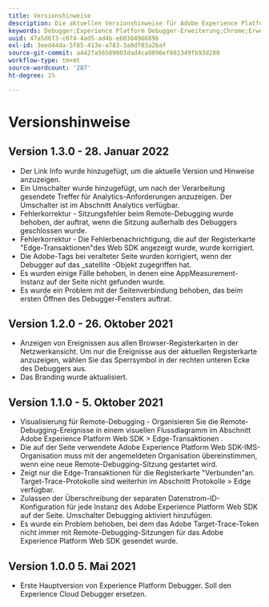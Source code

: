 ```yaml
---
title: Versionshinweise
description: Die aktuellen Versionshinweise für Adobe Experience Platform Debugger.
keywords: Debugger;Experience Platform Debugger-Erweiterung;Chrome;Erweiterung;Versionshinweise
uuid: 47a5d6f3-c074-4ad5-ad4b-e6030496689b
exl-id: 3eed44da-5f85-413e-a783-3a0df03a2baf
source-git-commit: a442fa56589003dad4ca9896ef601349fb93d280
workflow-type: tm+mt
source-wordcount: '287'
ht-degree: 1%

---
```


# Versionshinweise

## Version 1.3.0 - 28. Januar 2022

* Der Link Info wurde hinzugefügt, um die aktuelle Version und Hinweise anzuzeigen.
* Ein Umschalter wurde hinzugefügt, um nach der Verarbeitung gesendete Treffer für Analytics-Anforderungen anzuzeigen. Der Umschalter ist im Abschnitt Analytics verfügbar.
* Fehlerkorrektur - Sitzungsfehler beim Remote-Debugging wurde behoben, der auftrat, wenn die Sitzung außerhalb des Debuggers geschlossen wurde.
* Fehlerkorrektur - Die Fehlerbenachrichtigung, die auf der Registerkarte &quot;Edge-Transaktionen&quot;des Web SDK angezeigt wurde, wurde korrigiert.
* Die Adobe-Tags bei veralteter Seite wurden korrigiert, wenn der Debugger auf das _satellite -Objekt zugegriffen hat.
* Es wurden einige Fälle behoben, in denen eine AppMeasurement-Instanz auf der Seite nicht gefunden wurde.
* Es wurde ein Problem mit der Seitenverbindung behoben, das beim ersten Öffnen des Debugger-Fensters auftrat.

## Version 1.2.0 - 26. Oktober 2021

* Anzeigen von Ereignissen aus allen Browser-Registerkarten in der Netzwerkansicht. Um nur die Ereignisse aus der aktuellen Registerkarte anzuzeigen, wählen Sie das Sperrsymbol in der rechten unteren Ecke des Debuggers aus.
* Das Branding wurde aktualisiert.

## Version 1.1.0 - 5. Oktober 2021

* Visualisierung für Remote-Debugging - Organisieren Sie die Remote-Debugging-Ereignisse in einem visuellen Flussdiagramm im Abschnitt Adobe Experience Platform Web SDK > Edge-Transaktionen .
* Die auf der Seite verwendete Adobe Experience Platform Web SDK-IMS-Organisation muss mit der angemeldeten Organisation übereinstimmen, wenn eine neue Remote-Debugging-Sitzung gestartet wird.
* Zeigt nur die Edge-Transaktionen für die Registerkarte &quot;Verbunden&quot;an. Target-Trace-Protokolle sind weiterhin im Abschnitt Protokolle > Edge verfügbar.
* Zulassen der Überschreibung der separaten Datenstrom-ID-Konfiguration für jede Instanz des Adobe Experience Platform Web SDK auf der Seite. Umschalter Debugging aktiviert hinzufügen.
* Es wurde ein Problem behoben, bei dem das Adobe Target-Trace-Token nicht immer mit Remote-Debugging-Sitzungen für das Adobe Experience Platform Web SDK gesendet wurde.

## Version 1.0.0 5. Mai 2021

* Erste Hauptversion von Experience Platform Debugger. Soll den Experience Cloud Debugger ersetzen.

